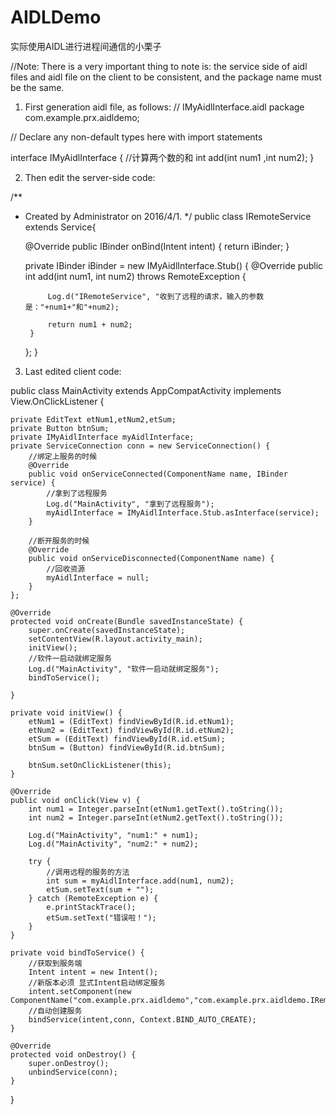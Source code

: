 # AIDLDemo
实际使用AIDL进行进程间通信的小栗子

//Note: There is a very important thing to note is: the service side of aidl files and aidl file on the client to be consistent, and the package name must be the same.

01. First generation aidl file, as follows:
// IMyAidlInterface.aidl
package com.example.prx.aidldemo;

// Declare any non-default types here with import statements

interface IMyAidlInterface {
    //计算两个数的和
    int add(int num1 ,int num2);
}


02. Then edit the server-side code:


/**
 * Created by Administrator on 2016/4/1.
 */
public class IRemoteService extends Service{

    @Override
    public IBinder onBind(Intent intent) {
        return iBinder;
    }


    private IBinder iBinder = new IMyAidlInterface.Stub() {
        @Override
        public int add(int num1, int num2) throws RemoteException {

            Log.d("IRemoteService", "收到了远程的请求，输入的参数是："+num1+"和"+num2);

            return num1 + num2;
        }
    };
}


03. Last edited client code:


public class MainActivity extends AppCompatActivity
			  implements View.OnClickListener {

    private EditText etNum1,etNum2,etSum;
    private Button btnSum;
    private IMyAidlInterface myAidlInterface;
    private ServiceConnection conn = new ServiceConnection() {
        //绑定上服务的时候
        @Override
        public void onServiceConnected(ComponentName name, IBinder service) {
            //拿到了远程服务
            Log.d("MainActivity", "拿到了远程服务");
            myAidlInterface = IMyAidlInterface.Stub.asInterface(service);
        }

        //断开服务的时候
        @Override
        public void onServiceDisconnected(ComponentName name) {
            //回收资源
            myAidlInterface = null;
        }
    };

    @Override
    protected void onCreate(Bundle savedInstanceState) {
        super.onCreate(savedInstanceState);
        setContentView(R.layout.activity_main);
        initView();
        //软件一启动就绑定服务
        Log.d("MainActivity", "软件一启动就绑定服务");
        bindToService();

    }

    private void initView() {
        etNum1 = (EditText) findViewById(R.id.etNum1);
        etNum2 = (EditText) findViewById(R.id.etNum2);
        etSum = (EditText) findViewById(R.id.etSum);
        btnSum = (Button) findViewById(R.id.btnSum);

        btnSum.setOnClickListener(this);
    }

    @Override
    public void onClick(View v) {
        int num1 = Integer.parseInt(etNum1.getText().toString());
        int num2 = Integer.parseInt(etNum2.getText().toString());

        Log.d("MainActivity", "num1:" + num1);
        Log.d("MainActivity", "num2:" + num2);

        try {
            //调用远程的服务的方法
            int sum = myAidlInterface.add(num1, num2);
            etSum.setText(sum + "");
        } catch (RemoteException e) {
            e.printStackTrace();
            etSum.setText("错误啦！");
        }
    }

    private void bindToService() {
        //获取到服务端
        Intent intent = new Intent();
        //新版本必须 显式Intent启动绑定服务
        intent.setComponent(new ComponentName("com.example.prx.aidldemo","com.example.prx.aidldemo.IRemoteService"));
        //自动创建服务
        bindService(intent,conn, Context.BIND_AUTO_CREATE);
    }

    @Override
    protected void onDestroy() {
        super.onDestroy();
        unbindService(conn);
    }
}




